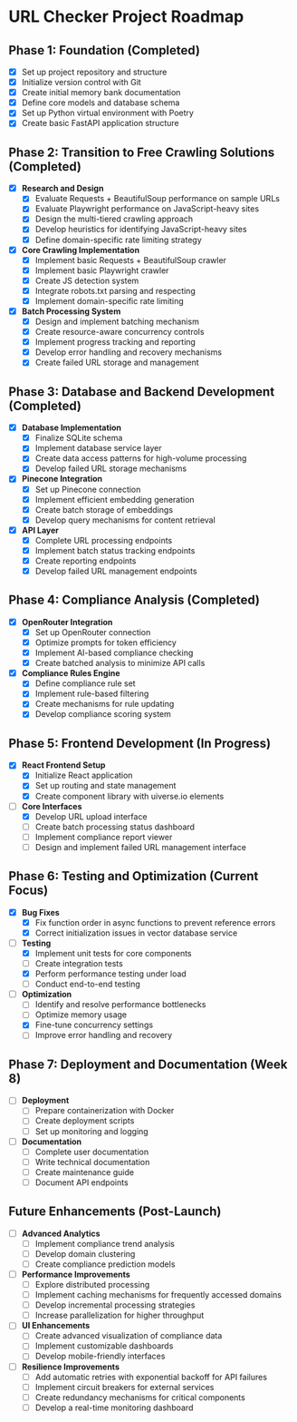 # URL Checker Project Roadmap

## Phase 1: Foundation (Completed)
- [x] Set up project repository and structure
- [x] Initialize version control with Git
- [x] Create initial memory bank documentation
- [x] Define core models and database schema
- [x] Set up Python virtual environment with Poetry
- [x] Create basic FastAPI application structure

## Phase 2: Transition to Free Crawling Solutions (Completed)
- [x] **Research and Design**
  - [x] Evaluate Requests + BeautifulSoup performance on sample URLs
  - [x] Evaluate Playwright performance on JavaScript-heavy sites
  - [x] Design the multi-tiered crawling approach
  - [x] Develop heuristics for identifying JavaScript-heavy sites
  - [x] Define domain-specific rate limiting strategy
  
- [x] **Core Crawling Implementation**
  - [x] Implement basic Requests + BeautifulSoup crawler
  - [x] Implement basic Playwright crawler
  - [x] Create JS detection system
  - [x] Integrate robots.txt parsing and respecting
  - [x] Implement domain-specific rate limiting
  
- [x] **Batch Processing System**
  - [x] Design and implement batching mechanism
  - [x] Create resource-aware concurrency controls
  - [x] Implement progress tracking and reporting
  - [x] Develop error handling and recovery mechanisms
  - [x] Create failed URL storage and management

## Phase 3: Database and Backend Development (Completed)
- [x] **Database Implementation**
  - [x] Finalize SQLite schema
  - [x] Implement database service layer
  - [x] Create data access patterns for high-volume processing
  - [x] Develop failed URL storage mechanisms
  
- [x] **Pinecone Integration**
  - [x] Set up Pinecone connection
  - [x] Implement efficient embedding generation
  - [x] Create batch storage of embeddings
  - [x] Develop query mechanisms for content retrieval
  
- [x] **API Layer**
  - [x] Complete URL processing endpoints
  - [x] Implement batch status tracking endpoints
  - [x] Create reporting endpoints
  - [x] Develop failed URL management endpoints

## Phase 4: Compliance Analysis (Completed)
- [x] **OpenRouter Integration**
  - [x] Set up OpenRouter connection
  - [x] Optimize prompts for token efficiency
  - [x] Implement AI-based compliance checking
  - [x] Create batched analysis to minimize API calls
  
- [x] **Compliance Rules Engine**
  - [x] Define compliance rule set
  - [x] Implement rule-based filtering
  - [x] Create mechanisms for rule updating
  - [x] Develop compliance scoring system

## Phase 5: Frontend Development (In Progress)
- [x] **React Frontend Setup**
  - [x] Initialize React application
  - [x] Set up routing and state management
  - [x] Create component library with uiverse.io elements
  
- [ ] **Core Interfaces**
  - [x] Develop URL upload interface
  - [ ] Create batch processing status dashboard
  - [ ] Implement compliance report viewer
  - [ ] Design and implement failed URL management interface

## Phase 6: Testing and Optimization (Current Focus)
- [x] **Bug Fixes**
  - [x] Fix function order in async functions to prevent reference errors
  - [x] Correct initialization issues in vector database service
  
- [ ] **Testing**
  - [x] Implement unit tests for core components
  - [ ] Create integration tests
  - [x] Perform performance testing under load
  - [ ] Conduct end-to-end testing
  
- [ ] **Optimization**
  - [ ] Identify and resolve performance bottlenecks
  - [ ] Optimize memory usage
  - [x] Fine-tune concurrency settings
  - [ ] Improve error handling and recovery

## Phase 7: Deployment and Documentation (Week 8)
- [ ] **Deployment**
  - [ ] Prepare containerization with Docker
  - [ ] Create deployment scripts
  - [ ] Set up monitoring and logging
  
- [ ] **Documentation**
  - [ ] Complete user documentation
  - [ ] Write technical documentation
  - [ ] Create maintenance guide
  - [ ] Document API endpoints

## Future Enhancements (Post-Launch)
- [ ] **Advanced Analytics**
  - [ ] Implement compliance trend analysis
  - [ ] Develop domain clustering
  - [ ] Create compliance prediction models

- [ ] **Performance Improvements**
  - [ ] Explore distributed processing
  - [ ] Implement caching mechanisms for frequently accessed domains
  - [ ] Develop incremental processing strategies
  - [ ] Increase parallelization for higher throughput

- [ ] **UI Enhancements**
  - [ ] Create advanced visualization of compliance data
  - [ ] Implement customizable dashboards
  - [ ] Develop mobile-friendly interfaces
  
- [ ] **Resilience Improvements**
  - [ ] Add automatic retries with exponential backoff for API failures
  - [ ] Implement circuit breakers for external services
  - [ ] Create redundancy mechanisms for critical components
  - [ ] Develop a real-time monitoring dashboard 